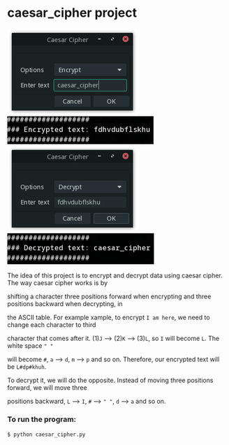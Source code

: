 # caesar_cipher project

![img_1](https://github.com/naa-7/caesar_cipher/blob/main/img_1.png)
![img_2](https://github.com/naa-7/caesar_cipher/blob/main/img_2.png)
![img_3](https://github.com/naa-7/caesar_cipher/blob/main/img_3.png)
![img_4](https://github.com/naa-7/caesar_cipher/blob/main/img_4.png) 



The idea of this project is to encrypt and decrypt data using caesar cipher. The way caesar cipher works is by 

shifting a character three positions forward when encrypting and three positions backward when decrypting, in

the ASCII table. For example xample, to encrypt `I am here`, we need to change each character to third 

character that comes after it. (1)`J` --> (2)`K` --> (3)`L`, so `I` will become `L`. The white space `" "`

will become `#`, `a` --> `d`, `m` --> `p` and so on. Therefore, our encrypted text will be `L#dp#khuh`.

To decrypt it, we will do the opposite. Instead of moving three positions forward, we will move three

positions backward, `L` --> `I`, `#` --> `" "`, `d` --> `a` and so on.


### To run the program:

    $ python caesar_cipher.py
